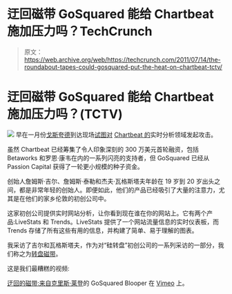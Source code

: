 # 迂回磁带 GoSquared 能给 Chartbeat 施加压力吗？TechCrunch

> 原文：<https://web.archive.org/web/https://techcrunch.com/2011/07/14/the-roundabout-tapes-could-gosquared-put-the-heat-on-chartbeat-tctv/>

# 迂回磁带 GoSquared 能给 Chartbeat 施加压力吗？(TCTV)

[![](img/12c706fd641ba1b53de411d5c46fafd0.png)](https://web.archive.org/web/20230204171510/http://eu.beta.techcrunch.com/wp-content/uploads/Screen-shot-2011-01-11-at-13.03.43.png) 早在一月份[戈斯夸德](https://web.archive.org/web/20230204171510/http://gosquared.com/)到达现场[试图对](https://web.archive.org/web/20230204171510/http://eu.beta.techcrunch.com/2011/01/11/gosquared-arrives-to-put-the-heat-on-chartbeat-in-real-time-analytics/) [Chartbeat 的](https://web.archive.org/web/20230204171510/http://chartbeat.com/)实时分析领域发起攻击。

虽然 Chartbeat 已经筹集了令人印象深刻的 300 万美元首轮融资，包括 Betaworks 和罗恩·康韦在内的一系列闪亮的支持者，但 GoSquared 已经从 Passion Capital 获得了一轮更小规模的种子资金。

创始人詹姆斯·吉尔、詹姆斯·泰勒和杰夫·瓦格斯塔夫年龄在 19 岁到 20 岁出头之间，都是非常年轻的创始人。即便如此，他们的产品已经吸引了大量的注意力，尤其是在他们的家乡伦敦的初创公司中。

这家初创公司提供实时网站分析，让你看到现在谁在你的网站上。它有两个产品:LiveStats 和 Trends。LiveStats 提供了一个网站流量信息的实时仪表板，而 Trends 存储了所有这些有用的信息，并构建了简单、易于理解的图表。

我采访了吉尔和瓦格斯塔夫，作为对“硅转盘”初创公司的一系列采访的一部分，我们称之为[转盘磁带](https://web.archive.org/web/20230204171510/http://eu.beta.techcrunch.com/tag/roundabout)。

这是我们最糟糕的视频:

[迂回的磁带:来自](https://web.archive.org/web/20230204171510/http://vimeo.com/26235533)[克里斯·莱登](https://web.archive.org/web/20230204171510/http://vimeo.com/chrisleydon)的 GoSquared Blooper 在 [Vimeo](https://web.archive.org/web/20230204171510/http://vimeo.com/) 上。
